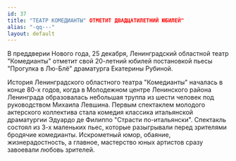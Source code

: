 ```yaml
---
id: 37
title: "ТЕАТР КОМЕДИАНТЫ" ОТМЕТИТ ДВАДЦАТИЛЕТНИЙ ЮБИЛЕЙ"
alias: "-qq---"
layout: default
---
```


В преддверии Нового года, 25 декабря, Ленинградский областной театр "Комедианты" отметит свой 20-летний юбилей постановкой пьесы "Прогулка в Лю-Блё" драматурга Екатерины Рубиной.

История Ленинградского областного театра "Комедианты" началась в конце 80-х годов, когда в Молодежном центре Ленинского района Ленинграда образовалась небольшая труппа из шести человек под руководством Михаила Левшина. Первым спектаклем молодого актерского коллектива стала комедия классика итальянской драматургии Эдуардо де Филиппо "Страсти по-итальянски". Спектакль состоял из 3-х маленьких пьес, которые разыгрывали перед зрителями бродячие комедианты. Искрометный юмор, обаяние, жизнерадостность, а главное, мастерство юных артистов сразу завоевали любовь зрителей. </font>

